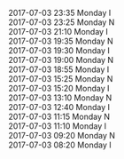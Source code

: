2017-07-03 23:35 Monday  I  
2017-07-03 23:25 Monday  N  
2017-07-03 21:10 Monday  I  
2017-07-03 19:35 Monday  N  
2017-07-03 19:30 Monday  I  
2017-07-03 19:00 Monday  N  
2017-07-03 18:55 Monday  I  
2017-07-03 15:25 Monday  N  
2017-07-03 15:20 Monday  I  
2017-07-03 13:10 Monday  N  
2017-07-03 12:40 Monday  I  
2017-07-03 11:15 Monday  N  
2017-07-03 11:10 Monday  I  
2017-07-03 09:20 Monday  N  
2017-07-03 08:20 Monday  I  
